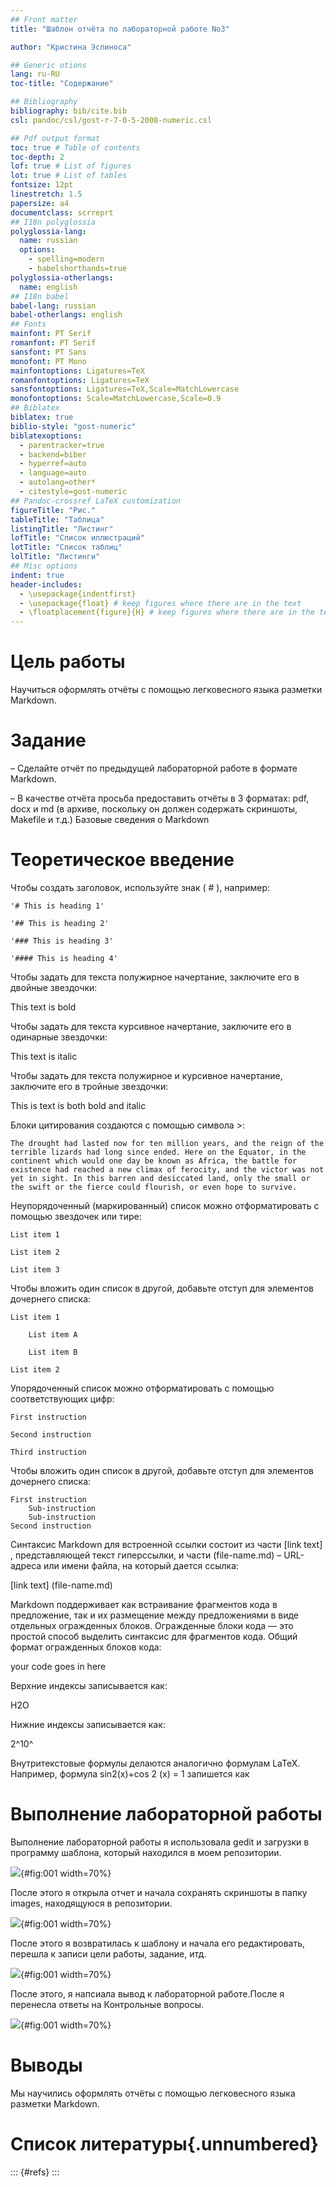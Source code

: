 ```yaml
---
## Front matter
title: "Шаблон отчёта по лабораторной работе No3"

author: "Кристина Эспиноса"

## Generic otions
lang: ru-RU
toc-title: "Содержание"

## Bibliography
bibliography: bib/cite.bib
csl: pandoc/csl/gost-r-7-0-5-2008-numeric.csl

## Pdf output format
toc: true # Table of contents
toc-depth: 2
lof: true # List of figures
lot: true # List of tables
fontsize: 12pt
linestretch: 1.5
papersize: a4
documentclass: scrreprt
## I18n polyglossia
polyglossia-lang:
  name: russian
  options:
	- spelling=modern
	- babelshorthands=true
polyglossia-otherlangs:
  name: english
## I18n babel
babel-lang: russian
babel-otherlangs: english
## Fonts
mainfont: PT Serif
romanfont: PT Serif
sansfont: PT Sans
monofont: PT Mono
mainfontoptions: Ligatures=TeX
romanfontoptions: Ligatures=TeX
sansfontoptions: Ligatures=TeX,Scale=MatchLowercase
monofontoptions: Scale=MatchLowercase,Scale=0.9
## Biblatex
biblatex: true
biblio-style: "gost-numeric"
biblatexoptions:
  - parentracker=true
  - backend=biber
  - hyperref=auto
  - language=auto
  - autolang=other*
  - citestyle=gost-numeric
## Pandoc-crossref LaTeX customization
figureTitle: "Рис."
tableTitle: "Таблица"
listingTitle: "Листинг"
lofTitle: "Список иллюстраций"
lotTitle: "Список таблиц"
lolTitle: "Листинги"
## Misc options
indent: true
header-includes:
  - \usepackage{indentfirst}
  - \usepackage{float} # keep figures where there are in the text
  - \floatplacement{figure}{H} # keep figures where there are in the text
---
```


# Цель работы

Научиться оформлять отчёты с помощью легковесного языка разметки Markdown.

# Задание

– Сделайте отчёт по предыдущей лабораторной работе в формате Markdown.

– В качестве отчёта просьба предоставить отчёты в 3 форматах: pdf, docx и md (в архиве, поскольку он должен содержать скриншоты, Makefile и т.д.)
Базовые сведения о Markdown

# Теоретическое введение

Чтобы создать заголовок, используйте знак ( # ), например:

    '# This is heading 1'

    '## This is heading 2'

    '### This is heading 3'

    '#### This is heading 4'

Чтобы задать для текста полужирное начертание, заключите его в двойные звездочки:

This text is bold

Чтобы задать для текста курсивное начертание, заключите его в одинарные звездочки:

This text is italic

Чтобы задать для текста полужирное и курсивное начертание, заключите его в тройные звездочки:

This is text is both bold and italic

Блоки цитирования создаются с помощью символа >:

    The drought had lasted now for ten million years, and the reign of the terrible lizards had long since ended. Here on the Equator, in the continent which would one day be known as Africa, the battle for existence had reached a new climax of ferocity, and the victor was not yet in sight. In this barren and desiccated land, only the small or the swift or the fierce could flourish, or even hope to survive.

Неупорядоченный (маркированный) список можно отформатировать с помощью звездочек или тире:

    List item 1

    List item 2

    List item 3

Чтобы вложить один список в другой, добавьте отступ для элементов дочернего списка:

    List item 1

        List item A

        List item B

    List item 2

Упорядоченный список можно отформатировать с помощью соответствующих цифр:

    First instruction

    Second instruction

    Third instruction

Чтобы вложить один список в другой, добавьте отступ для элементов дочернего списка:

    First instruction
        Sub-instruction
        Sub-instruction
    Second instruction

Синтаксис Markdown для встроенной ссылки состоит из части [link text] , представляющей текст гиперссылки, и части (file-name.md) – URL-адреса или имени файла, на который дается ссылка:

[link text] (file-name.md)

Markdown поддерживает как встраивание фрагментов кода в предложение, так и их размещение между предложениями в виде отдельных огражденных блоков. Огражденные блоки кода — это простой способ выделить синтаксис для фрагментов кода. Общий формат огражденных блоков кода:


your code goes in here

Верхние индексы записывается как:

H2O

Нижние индексы записывается как:

2^10^

Внутритекстовые формулы делаются аналогично формулам LaTeX. Например, формула sin2(x)+cos 2 (x) = 1 запишется как




# Выполнение лабораторной работы

Выполнение лабораторной работы я использовала gedit и загрузки в программу шаблона, который находился в моем репозитории.

![](image/1o.jpg){#fig:001 width=70%}

После этого я открыла отчет и начала сохранять скриншоты в папку images, находящуюся в репозитории. 

![](image/2o.jpg){#fig:001 width=70%}

После этого я возвратилась к шаблону и начала его редактировать, перешла к записи цели работы, задание, итд.

![](image/3o.png){#fig:001 width=70%}


После этого, я напсиала вывод к лабораторной работе.После я перенесла ответы на Контрольные вопросы. 

![](image/4o.png){#fig:001 width=70%}

# Выводы

Мы научились оформлять отчёты с помощью легковесного языка разметки Markdown.

# Список литературы{.unnumbered}

::: {#refs}
:::
